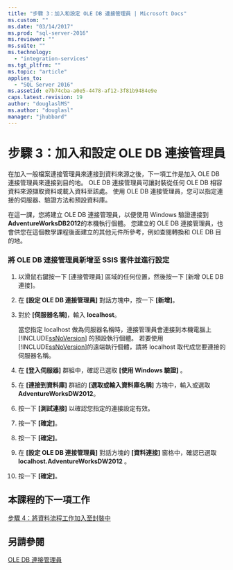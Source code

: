 ```yaml
---
title: "步驟 3：加入和設定 OLE DB 連接管理員 | Microsoft Docs"
ms.custom: ""
ms.date: "03/14/2017"
ms.prod: "sql-server-2016"
ms.reviewer: ""
ms.suite: ""
ms.technology: 
  - "integration-services"
ms.tgt_pltfrm: ""
ms.topic: "article"
applies_to: 
  - "SQL Server 2016"
ms.assetid: e7b74cba-a0e5-4478-af12-3f81b9484e9e
caps.latest.revision: 19
author: "douglaslMS"
ms.author: "douglasl"
manager: "jhubbard"
---
```

# 步驟 3：加入和設定 OLE DB 連接管理員
在加入一般檔案連接管理員來連接到資料來源之後，下一項工作是加入 OLE DB 連接管理員來連接到目的地。 OLE DB 連接管理員可讓封裝從任何 OLE DB 相容資料來源擷取資料或載入資料至該處。 使用 OLE DB 連接管理員，您可以指定連接的伺服器、驗證方法和預設資料庫。  
  
在這一課，您將建立 OLE DB 連接管理員，以便使用 Windows 驗證連接到 **AdventureWorksDB2012**的本機執行個體。 您建立的 OLE DB 連接管理員，也會供您在這個教學課程後面建立的其他元件所參考，例如查閱轉換和 OLE DB 目的地。  
  
### 將 OLE DB 連接管理員新增至 SSIS 套件並進行設定  
  
1.  以滑鼠右鍵按一下 [連接管理員] 區域的任何位置，然後按一下 [新增 OLE DB 連接]。  
  
2.  在 **[設定 OLE DB 連接管理員]** 對話方塊中，按一下 **[新增]**。  
  
3.  對於 **[伺服器名稱]**，輸入 **localhost**。  
  
    當您指定 localhost 做為伺服器名稱時，連接管理員會連接到本機電腦上 [!INCLUDE[ssNoVersion](../includes/ssnoversion-md.md)] 的預設執行個體。 若要使用 [!INCLUDE[ssNoVersion](../includes/ssnoversion-md.md)]的遠端執行個體，請將 localhost 取代成您要連接的伺服器名稱。  
  
4.  在 **[登入伺服器]** 群組中，確認已選取 **[使用 Windows 驗證]** 。  
  
5.  在 **[連接到資料庫]** 群組的 **[選取或輸入資料庫名稱]** 方塊中，輸入或選取 **AdventureWorksDW2012**。  
  
6.  按一下 **[測試連接]** 以確認您指定的連接設定有效。  
  
7.  按一下 **[確定]**。  
  
8.  按一下 **[確定]**。  
  
9. 在 **[設定 OLE DB 連接管理員]** 對話方塊的 **[資料連接]** 窗格中，確認已選取 **localhost.AdventureWorksDW2012** 。  
  
10. 按一下 **[確定]**。  
  
## 本課程的下一項工作  
[步驟 4：將資料流程工作加入至封裝中](../integration-services/step-4-adding-a-data-flow-task-to-the-package.md)  
  
## 另請參閱  
[OLE DB 連接管理員](../integration-services/connection-manager/ole-db-connection-manager.md)  
  

